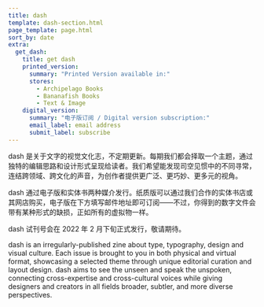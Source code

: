 ```yaml
---
title: dash
template: dash-section.html
page_template: page.html
sort_by: date
extra:
  get_dash:
    title: get dash
    printed_version:
      summary: "Printed Version available in:"
      stores:
        - Archipelago Books
        - Bananafish Books
        - Text & Image
    digital_version:
      summary: "电子版订阅 / Digital version subscription:"
      email_label: email address
      submit_label: subscribe
---
```


dash 是关于文字的视觉文化志，不定期更新。每期我们都会择取一个主题，通过独特的编辑思路和设计形式呈现给读者。我们希望能发现司空见惯中的不同寻常，连结跨领域、跨文化的声音，为创作者提供更广泛、更巧妙、更多元的视角。

dash 通过电子版和实体书两种媒介发行。纸质版可以通过我们合作的实体书店或其网店购买，电子版在下方填写邮件地址即可订阅——不过，你得到的数字文件会带有某种形式的缺损，正如所有的虚拟物一样。

dash 试刊号会在 2022 年 2 月下旬正式发行，敬请期待。

dash is an irregularly-published zine about type, typography, design and visual culture. Each issue is brought to you in both physical and virtual format, showcasing a selected theme through unique editorial curation and layout design. dash aims to see the unseen and speak the unspoken, connecting cross-expertise and cross-cultural voices while giving designers and creators in all fields broader, subtler, and more diverse perspectives.
